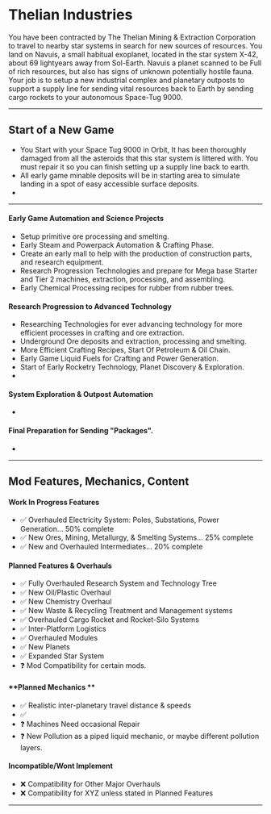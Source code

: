 # Thelian Industries

 You have been contracted by The Thelian Mining & Extraction Corporation to travel to nearby star systems in search for new sources of resources. 
 You land on Navuis, a small habitual exoplanet, located in the star system X-42, about 69 lightyears away from Sol-Earth. Navuis a planet scanned to be Full of rich resources, but also has signs of unknown potentially hostile fauna. 
 Your job is to setup a new industrial complex and planetary outposts to support a supply line for sending vital resources back to Earth by sending cargo rockets to your autonomous Space-Tug 9000.

---
## Start of a New Game
- You Start with your Space Tug 9000 in Orbit, It has been thoroughly damaged from all the asteroids that this star system is littered with. You must repair it so you can finish setting up a supply line back to earth.
- All early game minable deposits will be in starting area to simulate landing in a spot of easy accessible surface deposits.
-  
---
#### Early Game Automation and Science Projects
- Setup primitive ore processing and smelting.
- Early Steam and Powerpack Automation & Crafting Phase. 
- Create an early mall to help with the production of construction parts, and research equipment.
- Research Progression Technologies and prepare for Mega base Starter and Tier 2 machines, extraction, processing, and assembling.
- Early Chemical Processing recipes for rubber from rubber trees.

#### Research Progression to Advanced Technology

- Researching Technologies for ever advancing technology for more efficient processes in crafting and ore extraction. 
- Underground Ore deposits and extraction, processing and smelting.
- More Efficient Crafting Recipes, Start Of Petroleum & Oil Chain.
- Early Game Liquid Fuels for Crafting and Power Generation.
- Start of Early Rocketry Technology, Planet Discovery & Exploration.
- 

#### System Exploration & Outpost Automation

- 

#### Final Preparation for Sending "Packages".

- 

---

## **Mod Features, Mechanics, Content**



#### Work In Progress Features

- :white_check_mark: Overhauled Electricity System: Poles, Substations, Power Generation... 50% complete
- :white_check_mark: New Ores, Mining, Metallurgy, & Smelting Systems... 25% complete
- :white_check_mark: New and Overhauled Intermediates... 20% complete


#### **Planned Features & Overhauls**

- :white_check_mark: Fully Overhauled Research System and Technology Tree
- :white_check_mark: New Oil/Plastic Overhaul
- :white_check_mark: New Chemistry Overhaul
- :white_check_mark: New Waste & Recycling Treatment and Management systems
- :white_check_mark: Overhauled Cargo Rocket and Rocket-Silo Systems
- :white_check_mark: Inter-Platform Logistics
- :white_check_mark: Overhauled Modules
- :white_check_mark: New Planets
- :white_check_mark: Expanded Star System
- :question: Mod Compatibility for certain mods.

#### **Planned Mechanics **
- :white_check_mark: Realistic inter-planetary travel distance & speeds
- :white_check_mark: 
- :question: Machines Need occasional Repair
- :question: New Pollution as a piped liquid mechanic, or maybe different pollution layers. 

#### **Incompatible/Wont Implement**

- :x: Compatibility for Other Major Overhauls
- :x: Compatibility for XYZ unless stated in Planned Features


---